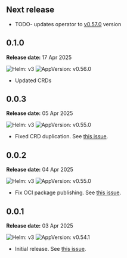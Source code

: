 ## Next release

- TODO- updates operator to [v0.57.0](https://github.com/VictoriaMetrics/operator/releases/tag/v0.57.0) version

## 0.1.0

**Release date:** 17 Apr 2025

![Helm: v3](https://img.shields.io/badge/Helm-v3.14%2B-informational?color=informational&logo=helm&link=https%3A%2F%2Fgithub.com%2Fhelm%2Fhelm%2Freleases%2Ftag%2Fv3.14.0) ![AppVersion: v0.56.0](https://img.shields.io/badge/v0.56.0-success?logo=VictoriaMetrics&labelColor=gray&link=https%3A%2F%2Fdocs.victoriametrics.com%2Foperator%2Fchangelog%23v0560)

- Updated CRDs

## 0.0.3

**Release date:** 05 Apr 2025

![Helm: v3](https://img.shields.io/badge/Helm-v3.14%2B-informational?color=informational&logo=helm&link=https%3A%2F%2Fgithub.com%2Fhelm%2Fhelm%2Freleases%2Ftag%2Fv3.14.0) ![AppVersion: v0.55.0](https://img.shields.io/badge/v0.55.0-success?logo=VictoriaMetrics&labelColor=gray&link=https%3A%2F%2Fdocs.victoriametrics.com%2Foperator%2Fchangelog%23v0550)

- Fixed CRD duplication. See [this issue](https://github.com/VictoriaMetrics/helm-charts/issues/2112).

## 0.0.2

**Release date:** 04 Apr 2025

![Helm: v3](https://img.shields.io/badge/Helm-v3.14%2B-informational?color=informational&logo=helm&link=https%3A%2F%2Fgithub.com%2Fhelm%2Fhelm%2Freleases%2Ftag%2Fv3.14.0) ![AppVersion: v0.55.0](https://img.shields.io/badge/v0.55.0-success?logo=VictoriaMetrics&labelColor=gray&link=https%3A%2F%2Fdocs.victoriametrics.com%2Foperator%2Fchangelog%23v0550)

- Fix OCI package publishing. See [this issue](https://github.com/VictoriaMetrics/helm-charts/issues/2108).

## 0.0.1

**Release date:** 03 Apr 2025

![Helm: v3](https://img.shields.io/badge/Helm-v3.14%2B-informational?color=informational&logo=helm&link=https%3A%2F%2Fgithub.com%2Fhelm%2Fhelm%2Freleases%2Ftag%2Fv3.14.0) ![AppVersion: v0.54.1](https://img.shields.io/badge/v0.54.1-success?logo=VictoriaMetrics&labelColor=gray&link=https%3A%2F%2Fdocs.victoriametrics.com%2Foperator%2Fchangelog%23v0541)

- Initial release. See [this issue](https://github.com/VictoriaMetrics/helm-charts/issues/2089).
